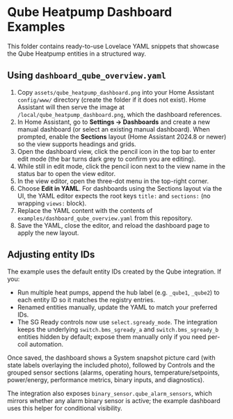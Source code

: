 # Qube Heatpump Dashboard Examples

This folder contains ready-to-use Lovelace YAML snippets that showcase the Qube Heatpump entities in a structured way.

## Using `dashboard_qube_overview.yaml`

1. Copy `assets/qube_heatpump_dashboard.png` into your Home Assistant `config/www/` directory (create the folder if it does not exist). Home Assistant will then serve the image at `/local/qube_heatpump_dashboard.png`, which the dashboard references.
2. In Home Assistant, go to **Settings → Dashboards** and create a new manual dashboard (or select an existing manual dashboard). When prompted, enable the **Sections** layout (Home Assistant 2024.8 or newer) so the view supports headings and grids.
3. Open the dashboard view, click the pencil icon in the top bar to enter edit mode (the bar turns dark grey to confirm you are editing).
4. While still in edit mode, click the pencil icon next to the view name in the status bar to open the view editor.
5. In the view editor, open the three-dot menu in the top-right corner.
6. Choose **Edit in YAML**. For dashboards using the Sections layout via the UI, the YAML editor expects the root keys `title:` and `sections:` (no wrapping `views:` block).
7. Replace the YAML content with the contents of `examples/dashboard_qube_overview.yaml` from this repository.
8. Save the YAML, close the editor, and reload the dashboard page to apply the new layout.

## Adjusting entity IDs

The example uses the default entity IDs created by the Qube integration. If you:

- Run multiple heat pumps, append the hub label (e.g. `_qube1`, `_qube2`) to each entity ID so it matches the registry entries.
- Renamed entities manually, update the YAML to match your preferred IDs.
- The SG Ready controls now use `select.sgready_mode`. The integration keeps the underlying `switch.bms_sgready_a` and `switch.bms_sgready_b` entities hidden by default; expose them manually only if you need per-coil automation.

Once saved, the dashboard shows a System snapshot picture card (with state labels overlaying the included photo), followed by Controls and the grouped sensor sections (alarms, operating hours, temperature/setpoints, power/energy, performance metrics, binary inputs, and diagnostics).

The integration also exposes `binary_sensor.qube_alarm_sensors`, which mirrors whether any alarm binary sensor is active; the example dashboard uses this helper for conditional visibility.

